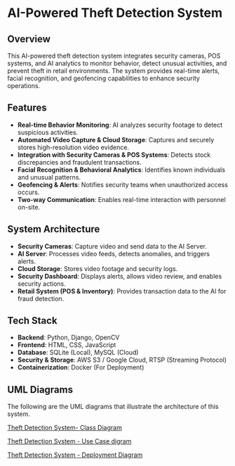 # **AI-Powered Theft Detection System**

## **Overview**

This AI-powered theft detection system integrates security cameras, POS systems, and AI analytics to monitor behavior, detect unusual activities, and prevent theft in retail environments. The system provides real-time alerts, facial recognition, and geofencing capabilities to enhance security operations.

## **Features**

* **Real-time Behavior Monitoring**: AI analyzes security footage to detect suspicious activities.  
* **Automated Video Capture & Cloud Storage**: Captures and securely stores high-resolution video evidence.  
* **Integration with Security Cameras & POS Systems**: Detects stock discrepancies and fraudulent transactions.  
* **Facial Recognition & Behavioral Analytics**: Identifies known individuals and unusual patterns.  
* **Geofencing & Alerts**: Notifies security teams when unauthorized access occurs.  
* **Two-way Communication**: Enables real-time interaction with personnel on-site.

## **System Architecture**

* **Security Cameras**: Capture video and send data to the AI Server.  
* **AI Server**: Processes video feeds, detects anomalies, and triggers alerts.  
* **Cloud Storage**: Stores video footage and security logs.  
* **Security Dashboard**: Displays alerts, allows video review, and enables security actions.  
* **Retail System (POS & Inventory)**: Provides transaction data to the AI for fraud detection.

## **Tech Stack**

* **Backend**: Python, Django, OpenCV  
* **Frontend**: HTML, CSS, JavaScript  
* **Database**: SQLite (Local), MySQL (Cloud)  
* **Security & Storage**: AWS S3 / Google Cloud, RTSP (Streaming Protocol)  
* **Containerization**: Docker (For Deployment)

## **UML Diagrams**

The following are the UML diagrams that illustrate the architecture of this system.

[Theft Detection System- Class Diagram](https://viewer.diagrams.net/?tags=%7B%7D&lightbox=1&highlight=0000ff&edit=_blank&layers=1&nav=1&title=Theft%20Detect-%20Class%20diagram.drawio&dark=auto#Uhttps%3A%2F%2Fdrive.google.com%2Fuc%3Fid%3D1bcSiX2Q_emfKYDVp_kSCHlRbyl4OCPXQ%26export%3Ddownload#%7B%22pageId%22%3A%22_WyseHfcX0CASKpuFomE%22%7D)

[Theft Detection System \- Use Case digram](https://viewer.diagrams.net/?tags=%7B%7D&lightbox=1&highlight=0000ff&edit=_blank&layers=1&nav=1&title=Theft%20Detection%20System%20-Use%20Case%20Diagram%20\(User%20Interactions%20%26%20System%20Functions\).drawio&dark=auto#Uhttps%3A%2F%2Fdrive.google.com%2Fuc%3Fid%3D1gWbCGpmcf9XI4aHLJYxdh-wCHfDnIkpj%26export%3Ddownload#%7B%22pageId%22%3A%22iC-9rnXqC89ynIE3CmQG%22%7D)

[Theft Detection System \- Deployment Diagram](https://viewer.diagrams.net/?tags=%7B%7D&lightbox=1&highlight=0000ff&edit=_blank&layers=1&nav=1&title=Theft%20detection%20system-deployment.drawio&dark=auto#Uhttps%3A%2F%2Fdrive.google.com%2Fuc%3Fid%3D1Y3WT_rrcGdWiQnesaSKgzC9iHk22Knqg%26export%3Ddownload#%7B%22pageId%22%3A%22929967ad-93f9-6ef4-fab6-5d389245f69c%22%7D)